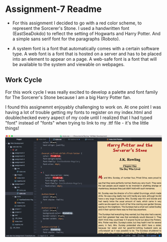 # Assignment-7 Readme

- For this assignment I decided to go with a red color scheme, to represent the Sorcerer's Stone. I used a handwritten font (EastSeaDokdo) to reflect the setting of Hogwarts and Harry Potter. And a simple sans serif font for the paragraphs (Roboto).

- A system font is a font that automatically comes with a certain software type. A web font is a font that is hosted on a server and has to be placed into an element to appear on a page. A web-safe font is a font that will be available to the system and viewable on webpages.

## Work Cycle

For this work cycle I was really excited to develop a palette and font family for The Sorcerer's Stone because I am a big Harry Potter fan.

I found this assignemnt enjoyably challenging to work on. At one point I was having a lot of trouble getting my fonts to register on my index.html and doublechecked every aspect of my code until I realized that I had typed "font" instead of "fonts" when trying to link to my .ttf file - it's the little things! 

![work cycle](./images/workcycle-7.png)
